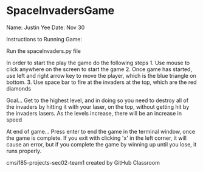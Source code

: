 # SpaceInvadersGame
Name: Justin Yee
Date: Nov 30

Instructions to Running Game:

Run the spaceInvaders.py file

In order to start the play the game do the following steps
	1.  Use mouse to click anywhere on the screen to start the game
	2.  Once game has started, use left and right arrow key to move the player, which 
	    is the blue triangle on bottom.
	3.  Use space bar to fire at the invaders at the top, which are the red diamonds

Goal...
	Get to the highest level, and in doing so you need to destroy all of the invaders 	by hitting it with your laser, on the top, without getting hit by the invaders 		lasers.  As the levels increase, there will be an increase in speed


At end of game...
	Press enter to end the game in the terminal window, once the game is complete.  If you exit with clicking 'x' in the left corner, it will cause an error, but if you complete the game by winning up until you lose, it runs properly.  

cmsi185-projects-sec02-team1 created by GitHub Classroom
